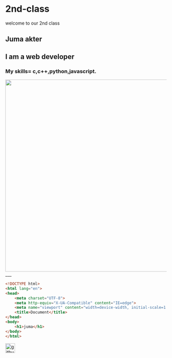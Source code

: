 # 2nd-class
welcome to our 2nd class
## Juma akter
## I am a web developer
### My skills= c,c++,python,javascript.
<img width="600" src="https://as2.ftcdn.net/v2/jpg/02/78/37/47/1000_F_278374738_ypRn0utOVnebuhmpSrDiwkzFsdqEm0aa.jpg">
___



~~~HTML
<!DOCTYPE html>
<html lang="en">
<head>
    <meta charset="UTF-8">
    <meta http-equiv="X-UA-Compatible" content="IE=edge">
    <meta name="viewport" content="width=device-width, initial-scale=1.0">
    <title>Document</title>
</head>
<body>
    <h1>juma</h1>
</body>
</html>

~~~
[<img src='https://cdn.jsdelivr.net/npm/simple-icons@3.0.1/icons/github.svg' alt='github' height='30'>](https://github.com/Juma-iist-dmpi)
